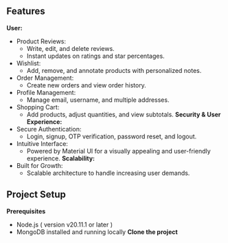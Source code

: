 Features
------------------------------------
**User:**
  - Product Reviews:
    - Write, edit, and delete reviews.
    - Instant updates on ratings and star percentages.
  - Wishlist:
    - Add, remove, and annotate products with personalized notes.
  - Order Management:
    - Create new orders and view order history.
  - Profile Management:
    - Manage email, username, and multiple addresses.
  - Shopping Cart:
    - Add products, adjust quantities, and view subtotals.
**Security & User Experience:**
  - Secure Authentication:
    - Login, signup, OTP verification, password reset, and logout.
  - Intuitive Interface:
    - Powered by Material UI for a visually appealing and user-friendly experience.
**Scalability:**
  - Built for Growth:
    - Scalable architecture to handle increasing user demands.
    
Project Setup
------------------------------------
**Prerequisites**
  - Node.js ( version v20.11.1 or later )
  - MongoDB installed and running locally
**Clone the project**
